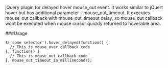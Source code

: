 jQuery plugin for delayed hover mouse_out event.
It works similar to jQuert hover but has additional parameter - mouse_out_timeout.
It executes mouse_out callback with mouse_out_timeout delay, so mouse_out callback wont be executed when mouse cursor quickly returned to hoverable area.

###Usage

    $('some selector').hover_delayed(function() {
      // This is mouse_over callback code
    }, function() {
      // This is mouse_out callback code
    }, mouse_out_timeout_in_milliseconds);
